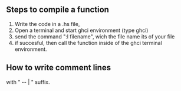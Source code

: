 ## Steps to compile a function
1. Write the code in a .hs file,
2. Open a terminal and start ghci environment (type ghci)
3. send the command ":l filename", wich the file name its of your file
4. if succesful, then call the function inside of the ghci terminal environment.



## How to write comment lines
with " -- | " suffix. 
